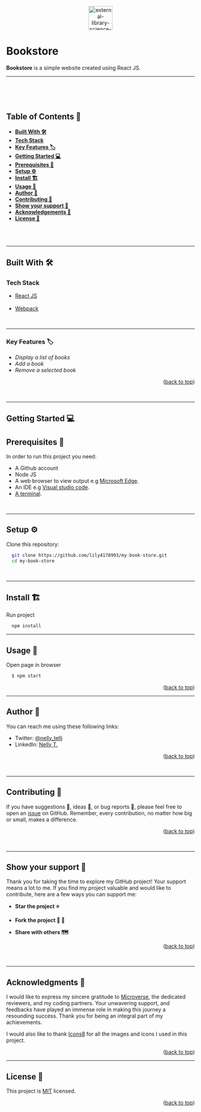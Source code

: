 <a name="readme-top"></a>

<div align="center">
  <img width="64" height="64" src="https://img.icons8.com/external-flaticons-lineal-color-flat-icons/64/external-library-science-flaticons-lineal-color-flat-icons-2.png" alt="external-library-science-flaticons-lineal-color-flat-icons-2"/>
  </div>

#  **Bookstore**
**Bookstore** is a simple website created using React JS.

---
  <br/>
  <br/>
  <br/>
</div>

<!-- TABLE OF CONTENTS -->
## <b>Table of Contents 📗
- [Built With 🛠](#built-with)
- [Tech Stack](#tech-stack)
- [Key Features 🏷️](#key-features)
- [Getting Started 💻](#getting-started)
- [Prerequisites 🧱](#prerequisites)
- [Setup ⚙️](#setup)
- [Install 🏗️](#install)
- [Usage 📂](#usage)
- [Author 👤](#author)
- [Contributing 🤝](#contributing)
- [Show your support 🌟](#support)
- [Acknowledgements 🙏](#acknowledgements)
- [License 📝](#license)
</b><br><br><br><br>

---
<!-- BUILT WITH -->
## **Built With 🛠**<a name="built-with"></a><br>
### Tech Stack <a name="tech-stack"></a>
  <ul>
    <li><a href="https://reactnative.dev/">React JS</a></li><br>
    <li><a href="https://webpack.js.org">Webpack</a></li>
  </ul>

<br>

---

<!-- KEY FEATURES -->
### **Key Features 🏷️** <a name="key-features"></a>

- _Display a list of books_
- _Add a book_
- _Remove a selected book_

<p align="right">(<a href="#readme-top">back to top</a>)</p>
<br>

---


<!-- GETTING STARTED -->

## Getting Started 💻<a name="getting-started"></a>
<!-- PREREQUISITIES -->
## **Prerequisites 🧱**<a name="prerequisites"></a>

In order to run this project you need:

- A Github account
- Node JS
- A web browser to view output e.g [Microsoft Edge](https://www.microsoft.com/en-us/edge).
- An IDE e.g [Visual studio code](https://code.visualstudio.com/).
- [A terminal](https://code.visualstudio.com/docs/terminal/basics).

<br>

---
<!-- SETUP -->
## **Setup ⚙️**<a name="setup"></a>

Clone this repository:<br>
```sh
  git clone https://github.com/lily4178993/my-book-store.git
  cd my-book-store

```

<br>

---
<!-- INSTALL -->
## **Install 🏗️**<a name="install"></a>

Run project

```sh
  npm install
```

---
<!-- USAGE -->
## **Usage 📂**<a name="usage"></a>
Open page in browser
```sh
  $ npm start
```
<p align="right">(<a href="#readme-top">back to top</a>)</p>

---
<!-- AUTHOR -->
## **Author 👤**<a name="author"></a>
You can reach me using these following links:
- Twitter: [@nelly_telli](https://twitter.com/nelly_telli)
- LinkedIn: [Nelly T.](https://www.linkedin.com/in/nelly-t-330414266/)

<p align="right">(<a href="#readme-top">back to top</a>)</p>

<br>

---
<!-- CONTRIBUTING -->
## **Contributing 🤝**<a name="contributing"></a>

If you have suggestions 📝, ideas 🤔, or bug reports 🐛, please feel free to open an [issue](https://github.com/lily4178993/Math-Magicians/issues) on GitHub.
Remember, every contribution, no matter how big or small, makes a difference.

<p align="right">(<a href="#readme-top">back to top</a>)</p>

<br>

---
<!-- SUPPORT -->
## **Show your support 🌟**<a name="support"></a>

Thank you for taking the time to explore my GitHub project! Your support means a lot to me. If you find my project valuable and would like to contribute, here are a few ways you can support me:

 - **Star the project ⭐️**

 - **Fork the project 🍴 🎣**

 - **Share with others 🗺️**

<p align="right">(<a href="#readme-top">back to top</a>)</p>

<br>

---
<!-- ACKNOWLEDGEMENTS -->
## **Acknowledgments 🙏**<a name="acknowledgements"></a>

I would like to express my sincere gratitude to [Microverse](https://github.com/microverseinc), the dedicated reviewers, and my coding partners. Your unwavering support, and feedbacks have played an immense role in making this journey a resounding success. Thank you for being an integral part of my achievements.

I would also like to thank <a target="_blank" href="https://icons8.com">Icons8</a> for all the images and icons I used in this project.

<p align="right">(<a href="#readme-top">back to top</a>)</p>


---
<!-- LICENCE -->
## <b>License 📝</b><a name="license"></a>

This project is [MIT](./LICENSE) licensed.

<p align="right">(<a href="#readme-top">back to top</a>)</p>
